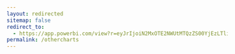 ```yaml
---
layout: redirected
sitemap: false
redirect_to:
  - https://app.powerbi.com/view?r=eyJrIjoiN2MxOTE2NWUtMTQzZS00YjEzLTliNmEtNTNlMmM1NzhhNzYwIiwidCI6ImIxMjIyNDdlLTFlYmYtNGI1Mi1iMzA5LWMyYWE3NDM2ZmM2YiIsImMiOjh9
permalink: /othercharts
---
```

